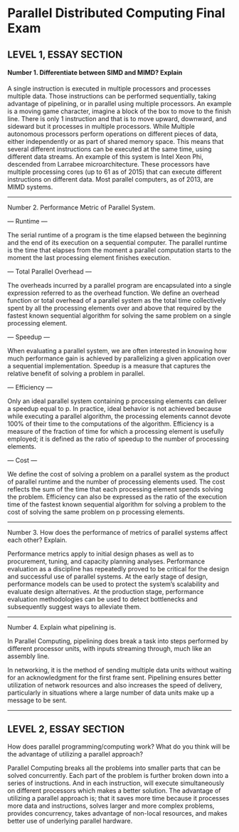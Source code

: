 # Parallel Distributed Computing Final Exam
## LEVEL 1, ESSAY SECTION
#### Number 1. Differentiate between SIMD and MIMD? Explain

A single instruction is executed in multiple processors and processes multiple data. Those instructions can be performed sequentially, taking advantage of pipelining, or in parallel using multiple processors. An example is a moving game character, imagine a block of the box to move to the finish line. There is only 1 instruction and that is to move upward, downward, and sideward but it processes in multiple processors. While Multiple autonomous processors perform operations on different pieces of data, either independently or as part of shared memory space. This means that several different instructions can be executed at the same time, using different data streams. An example of this system is Intel Xeon Phi, descended from Larrabee microarchitecture. These processors have multiple processing cores (up to 61 as of 2015) that can execute different instructions on different data. Most parallel computers, as of 2013, are MIMD systems.

---
Number 2. Performance Metric of Parallel System.

— Runtime —

The serial runtime of a program is the time elapsed between the beginning and the end of its execution on a sequential computer. The parallel runtime is the time that elapses from the moment a parallel computation starts to the moment the last processing element finishes execution.

— Total Parallel Overhead —

The overheads incurred by a parallel program are encapsulated into a single expression referred to as the overhead function. We define an overhead function or total overhead of a parallel system as the total time collectively spent by all the processing elements over and above that required by the fastest known sequential algorithm for solving the same problem on a single processing element.

— Speedup —

When evaluating a parallel system, we are often interested in knowing how much performance gain is achieved by parallelizing a given application over a sequential implementation. Speedup is a measure that captures the relative benefit of solving a problem in parallel. 

— Efficiency —

Only an ideal parallel system containing p processing elements can deliver a speedup equal to p. In practice, ideal behavior is not achieved because while executing a parallel algorithm, the processing elements cannot devote 100% of their time to the computations of the algorithm. Efficiency is a measure of the fraction of time for which a processing element is usefully employed; it is defined as the ratio of speedup to the number of processing elements.

— Cost —

We define the cost of solving a problem on a parallel system as the product of parallel runtime and the number of processing elements used. The cost reflects the sum of the time that each processing element spends solving the problem. Efficiency can also be expressed as the ratio of the execution time of the fastest known sequential algorithm for solving a problem to the cost of solving the same problem on p processing elements.

---
Number 3. How does the performance of metrics of parallel systems affect each other? Explain.

Performance metrics apply to initial design phases as well as to procurement, tuning, and capacity planning analyses. Performance evaluation as a discipline has repeatedly proved to be critical for the design and successful use of parallel systems. At the early stage of design, performance models can be used to protect the system’s scalability and evaluate design alternatives. At the production stage, performance evaluation methodologies can be used to detect bottlenecks and subsequently suggest ways to alleviate them.

---
Number 4. Explain what pipelining is.

In Parallel Computing, pipelining does break a task into steps performed by different processor units, with inputs streaming through, much like an assembly line.

In networking, it is the method of sending multiple data units without waiting for an acknowledgment for the first frame sent. Pipelining ensures better utilization of network resources and also increases the speed of delivery, particularly in situations where a large number of data units make up a message to be sent.

---
## LEVEL 2, ESSAY SECTION
How does parallel programming/computing work? What do you think will be the advantage of utilizing a parallel approach?

Parallel Computing breaks all the problems into smaller parts that can be solved concurrently. Each part of the problem is further broken down into a series of instructions. And in each instruction, will execute simultaneously on different processors which makes a better solution. The advantage of utilizing a parallel approach is; that it saves more time because it processes more data and instructions, solves larger and more complex problems, provides concurrency, takes advantage of non-local resources, and makes better use of underlying parallel hardware.
